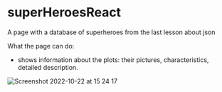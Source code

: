 # superHeroesReact

A page with a database of superheroes from the last lesson about json

What the page can do:

- shows information about the plots: their pictures, characteristics, detailed description.

![Screenshot 2022-10-22 at 15 24 17](https://user-images.githubusercontent.com/85016619/197339115-26454842-2099-41d4-9c39-d772a5927d75.png)
